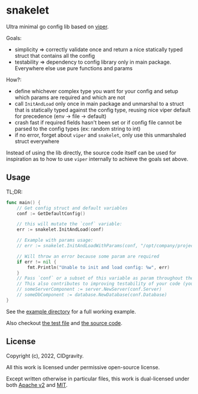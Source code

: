 # snakelet

Ultra minimal go config lib based on [viper](https://github.com/spf13/viper).

Goals:
- simplicity => correctly validate once and return a nice statically typed struct that contains all the config
- testability => dependency to config library only in main package. Everywhere else use pure functions and params

How?:
- define whichever complex type you want for your config and setup which params are required and which are not
- call `InitAndLoad` only once in main package and unmarshal to a struct that is statically typed against the config type, reusing nice viper default for precedence (env -> file -> default)
- crash fast if required fields hasn't been set or if config file cannot be parsed to the config types (ex: random string to int)
- if no error, forget about `viper` and `snakelet`, only use this unmarshaled struct everywhere

Instead of using the lib directly, the source code itself can be used for inspiration as to how to use `viper` internally to achieve the goals set above.

## Usage

TL;DR:
```go
func main() {
	// Get config struct and default variables
	conf := GetDefaultConfig()

	// this will mutate the `conf` variable:
	err := snakelet.InitAndLoad(conf)

	// Example with params usage:
	// err := snakelet.InitAndLoadWithParams(conf, "/opt/company/project.yaml", "company-project")

	// Will throw an error because some param are required
	if err != nil {
		fmt.Println("Unable to init and load config: %w", err)
	}
	// Pass `conf` or a subset of this variable as param throughout the rest of the code so you don't have any dependency on snakelet or viper whatsoever.
	// This also contributes to improving testability of your code (you can code with pure funcitons):
	// someServerComponent := server.NewServer(conf.Server)
	// someDbComponent := database.NewDatabase(conf.Database)
}
```

See the [example directory](./example) for a full working example.

Also checkout [the test file](./config_test.go) and [the source code](./config.go).

## License

Copyright (c), 2022, CIDgravity.

All this work is licensed under permissive open-source license.

Except written otherwise in particular files, this work is dual-licensed under both [Apache v2](./LICENSE-APACHE) and [MIT](./LICENSE-MIT).
